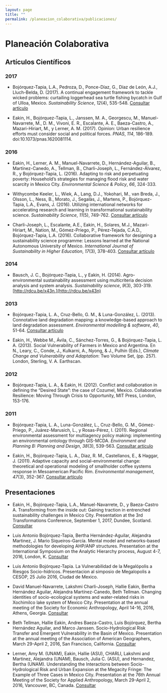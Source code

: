 ```yaml
---
layout: page
title: ""
permalink: /planeacion_colaborativa/publicaciones/
---
```


# Planeación Colaborativa

## Artículos Científicos

### 2017
- Bojórquez-Tapia, L.A., Pedroza, D., Ponce-Díaz, G., Díaz de León, A.J., Lluch-Belda, D. (2017). A continual engagement framework to tackle wicked problems: curtailing loggerhead sea turtle fishing bycatch in Gulf of Ulloa, Mexico. *Sustainability Science*, *12*(4), 535-548. [Consultar artículo](http://rdcu.be/ybRS)

- Eakin, H., Bojórquez-Tapia, L., Janssen, M. A., Georgescu, M., Manuel-Navarrete, M., D. M., Vivoni, E. R., Escalante, A. E., Baeza-Castro, A., Mazari-Hiriart, M., y Lerner, A. M. (2017). Opinion: Urban resilience efforts must consider social and political forces. *PNAS*, *114*, 186-189. doi:10.1073/pnas.1620081114.


### 2016
- Eakin, H., Lerner, A. M., Manuel-Navarrete, D., Hernández-Aguilar, B., Martínez-Canedo, A., Tellman, B., Charli-Joseph, L., Fernández-Álvarez, R., y Bojórquez-Tapia, L. (2016). Adapting to risk and perpetuating poverty: Household’s strategies for managing flood risk and water scarcity in Mexico City.
*Environmental Science & Policy*, *66*, 324-333.

- Withycombe Keeler, L., Wiek, A., Lang, D.J., Yokohari, M., van Breda, J., Olsson, L., Ness, B., Morato, J., Segalàs, J., Martens, P., Bojórquez-Tapia, L.A., Evans, J. (2016). Utilizing international networks for accelerating research and learning in transformational sustainability science. *Sustainability Science*, *11*(5), 749-762. [Consultar artículo](http://rdcu.be/ybPQ)

- Charli-Joseph, L., Escalante, A.E., Eakin, H., Solares, M.J., Mazari-Hiriart, M., Nation, M., Gómez-Priego, P., Pérez-Tejada, C.A.D., Bojórquez-Tapia, L.A. (2016). Collaborative framework for designing a sustainability science programme: Lessons learned at the National Autonomous University of Mexico. *International Journal of Sustainability in Higher Education*, *17*(3), 378-403. [Consultar artículo](http://www.emeraldinsight.com/doi/pdfplus/10.1108/IJSHE-09-2014-0125)


### 2014

- Bausch, J. C., Bojórquez-Tapia, L., y Eakin, H. (2014). Agro-environmental sustainability assessment using multicriteria decision analysis and system analysis. *Sustainability science*, *9*(3), 303-319. [http://rdcu.be/x43n.](http://rdcu.be/x43n)


### 2013

- Bojórquez-Tapia, L. A., Cruz-Bello, G. M., & Luna-González, L. (2013). Connotative land degradation mapping: a knowledge-based approach to land degradation assessment. *Environmental modelling & software*, *40*, 51-64. [Consultar artículo](https://ac.els-cdn.com/S1364815212002071/1-s2.0-S1364815212002071-main.pdf?_tid=7d170208-c328-11e7-a7f0-00000aab0f27&acdnat=1509996612_1a41f49e101f5e412b89b308ff434247)

- Eakin, H., Webbe M., Ávila, C., Sánchez-Torres, G., & Bojórquez-Tapia, L. A. (2013). Social Vulnerability of Farmers in Mexico and Argentina. En N., Leary, C., Conde, J., Kulkarni, A., Nyong, & J., Pulhin (Eds.), *Climate Change and Vulnerability and Adaptation*: Two Volume Set, (pp. 257). London, Sterling, V. A. Earthscan.

### 2012
- Bojórquez-Tapia, L. A., & Eakin, H. (2012). Conflict and collaboration in defining the “Desired State”: the case of Cozumel, Mexico. Collaborative Resilience: Moving Through Crisis to Opportunity, MIT Press, London, 153-176.

### 2011

- Bojórquez-Tapia, L. A., Luna-González, L., Cruz-Bello, G. M., Gómez-Priego, P., Juárez-Marusich, L., y Rosas-Pérez, I. (2011). Regional environmental assessment for multiagency policy making: implementing an environmental ontology through GIS-MCDA. *Environment and Planning B: Planning and Design*, *38*(3), 539-563. [Consultar artículo](http://journals.sagepub.com/doi/pdf/10.1068/b36129)

-	Eakin, H., Bojórquez-Tapia, L. A., Diaz, R. M., Castellanos, E., & Haggar, J. (2011). Adaptive capacity and social-environmental change: theoretical and operational modeling of smallholder coffee systems response in Mesoamerican Pacific Rim. *Environmental management*, *47*(3), 352-367. [Consultar artículo](http://rdcu.be/x842)


Presentaciones
--------------

- Eakin, H., Bojórquez-Tapia, L.A., Manuel-Navarrete, D., y Baeza-Castro A. Transforming from the inside out: Gaining traction in entrenched sustainability challenges in Mexico City. Presentation at the 3rd Transformations Conference, September 1, 2017, Dundee, Scotland.
[Consultar](http://www.transformations2017.org/)

- Luis Antonio Bojórquez-Tapia, Bertha Hernández-Aguilar, Alejandra Martinez, J. Mario Siqueiros-García. Mental model and networks-based methodologies for developing AHP/ANP structures. Presentation at the International Symposium on the Analytic Hierarchy process, August 4-7, 2016, London, K. [Consultar](http://www.isahp.org/uploads/isahp2016-program.pdf)

- Luis Antonio Bojórquez-Tapia. La Vulnerabilidad de la Megalópolis a Riesgos Socio-hídricos. Presentacion al simposio de Megalopolis a CESOP, 25 Julio 2016, Ciudad de Mexico.

- David Manuel-Navarrete, Lakshmi Charli-Joseph, Hallie Eakin, Bertha Hernández Aguilar, Alejandra Martínez-Canedo, Beth Tellman. Changing identities of socio-ecological systems and water-related risks in Xochimilco lake system of Mexico City. Presentation at the annual meeting of the Society for Economic Anthropology, April 14-16, 2016, Athens, Georgia. [Consultar](http://econanthro.org/meetings/past-meetings/2016-sea-annual-meeting/)

- Beth Tellman, Hallie Eakin, Andres Baeza-Castro, Luis Bojórquez, Bertha Hernández Aguilar, and Marco Janssen. Socio-Hydrological Risk Transfer and Emergent Vulnerability in the Basin of Mexico. Presentation at the annual meeting of the Association of American   Geographers, March 29-April 2, 2016, San Francisco, California. [Consultar](http://meridian.aag.org/callforpapers/program/AbstractDetail.cfm?AbstractID=71904)

- Lerner, Amy M. (UNAM), Eakin, Hallie (ASU), CHARLI, Lakshmi and Martinez, Alejandra (UNAM), Bausch, Julia C. (ASU), and Hernandez, Bertha (UNAM). Understanding the Interactions between Socio-Hydrological Risk and Urban Expansion at the Megacity Fringe: The Example of Three Cases in Mexico City​. Presentation at the 76th Annual Meeting of the Society for Applied Anthropology, March 29-April 2, 2016, Vancouver, BC, Canada. [Consultar](http://megadapt.weebly.com/publications-and-presentations.html)
